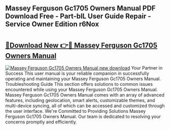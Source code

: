 ## Massey Ferguson Gc1705 Owners Manual PDF Download Free - Part-blL User Guide Repair - Service Owner Edition r6Nox

# <h2><a href="http://bc90324.oget.top/?id=Massey+Ferguson+Gc1705+Owners+Manual">🔗Download New 👉🔴 Massey Ferguson Gc1705 Owners Manual</a></h2>

[![Massey Ferguson Gc1705 Owners Manual new download](https://i.imgur.com/5g1atiW.png)](http://bc90324.oget.top/?id=Massey+Ferguson+Gc1705+Owners+Manual)
Your Partner in Success This user manual is your reliable companion in successfully operating and maintaining your Massey Ferguson Gc1705 Owners Manual. Troubleshooting Guide This section offers solutions to common issues encountered while using your Massey Ferguson Gc1705 Owners Manual. Massey Ferguson Gc1705 Owners Manual comes with an array of advanced features, including geolocation, smart alerts, customizable themes, and multi-device syncing, all of which can be accessed and customized through the user interface. We're Committed to Providing Solutions Massey Ferguson Gc1705 Owners Manual. Our team is dedicated to resolving your concerns promptly and efficiently.
